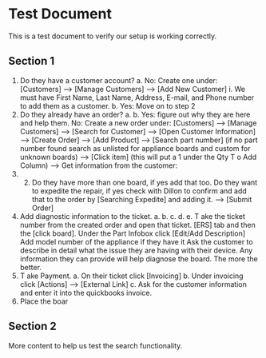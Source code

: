 # Test Document
This is a test document to verify our setup is working correctly.

## Section 1
1. Do they have a customer account?
a. No: Create one under:
[Customers] —> [Manage Customers] —> [Add New Customer]
i. We must have First Name, Last Name, Address, E-mail, and Phone
number to add them as a customer.
b. Yes: Move on to step 2
2. Do they already have an order?
a. b. Yes: figure out why they are here and help them.
No: Create a new order under:
[Customers] —> [Manage Customers] —> [Search for Customer] —> [Open Customer
Information] —> [Create Order] —> [Add Product] —> [Search part number] (if no part number
found search as unlisted for appliance boards and custom for unknown boards) —> [Click item]
(this will put a 1 under the Qty T o Add Column) —>
Get information from the customer:
1. 2. Do they have more than one board, if yes add that too.
Do they want to expedite the repair, if yes check with Dillon to
confirm and add that to the order by [Searching Expedite] and
adding it.
—> [Submit Order]
3. Add diagnostic information to the ticket.
a. b. c. d. e. T ake the ticket number from the created order and open that ticket.
[ERS] tab and then the [click board].
Under the Part Infobox click [Edit/Add Description]
Add model number of the appliance if they have it
Ask the customer to describe in detail what the issue they are having with their
device. Any information they can provide will help diagnose the board. The
more the better.
4. T ake Payment.
a. On their ticket click [Invoicing]
b. Under invoicing click [Actions] —> [External Link]
c. Ask for the customer information and enter it into the quickbooks invoice.
5. Place the boar

## Section 2
More content to help us test the search functionality.
